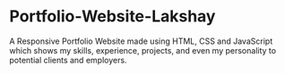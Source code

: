 # Portfolio-Website-Lakshay
A Responsive Portfolio Website made using HTML, CSS and JavaScript which shows my skills, experience, projects, and even my personality to potential clients and employers.
